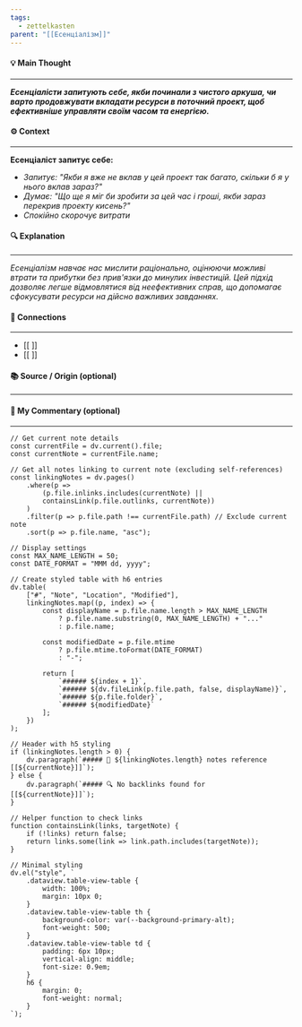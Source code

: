 ```yaml
---
tags:
  - zettelkasten
parent: "[[Есенціалізм]]"
---
```

#### 💡 Main Thought  
---
***Есенціалісти запитують себе, якби починали з чистого аркуша, чи варто продовжувати вкладати ресурси в поточний проект, щоб ефективніше управляти своїм часом та енергією.***

#### ⚙ Context  
---
**Есенціаліст запитує себе:**
- *Запитує: "Якби я вже не вклав у цей проект так багато, скільки б я у нього вклав зараз?"*
- *Думає: "Що ще я міг би зробити за цей час і гроші, якби зараз перекрив проекту кисень?"*
- *Спокійно скорочує витрати*

#### 🔍 Explanation  
---
*Есенціалізм навчає нас мислити раціонально, оцінюючи можливі втрати та прибутки без прив'язки до минулих інвестицій. Цей підхід дозволяє легше відмовлятися від неефективних справ, що допомагає сфокусувати ресурси на дійсно важливих завданнях.*

#### 🧱 Connections  
---
- [[ ]]  
- [[ ]]


#### 📚 Source / Origin (optional)  
---


#### 🧠 My Commentary (optional)  
---


```dataviewjs
// Get current note details
const currentFile = dv.current().file;
const currentNote = currentFile.name;

// Get all notes linking to current note (excluding self-references)
const linkingNotes = dv.pages()
    .where(p => 
        (p.file.inlinks.includes(currentNote) || 
        containsLink(p.file.outlinks, currentNote))
    )
    .filter(p => p.file.path !== currentFile.path) // Exclude current note
    .sort(p => p.file.name, "asc");

// Display settings
const MAX_NAME_LENGTH = 50;
const DATE_FORMAT = "MMM dd, yyyy";

// Create styled table with h6 entries
dv.table(
    ["#", "Note", "Location", "Modified"],
    linkingNotes.map((p, index) => {
        const displayName = p.file.name.length > MAX_NAME_LENGTH
            ? p.file.name.substring(0, MAX_NAME_LENGTH) + "..." 
            : p.file.name;
        
        const modifiedDate = p.file.mtime 
            ? p.file.mtime.toFormat(DATE_FORMAT) 
            : "-";

        return [
            `###### ${index + 1}`,
            `###### ${dv.fileLink(p.file.path, false, displayName)}`,
            `###### ${p.file.folder}`,
            `###### ${modifiedDate}`
        ];
    })
);

// Header with h5 styling
if (linkingNotes.length > 0) {
    dv.paragraph(`##### 📌 ${linkingNotes.length} notes reference [[${currentNote}]]`);
} else {
    dv.paragraph(`##### 🔍 No backlinks found for [[${currentNote}]]`);
}

// Helper function to check links
function containsLink(links, targetNote) {
    if (!links) return false;
    return links.some(link => link.path.includes(targetNote));
}

// Minimal styling
dv.el("style", `
    .dataview.table-view-table {
        width: 100%;
        margin: 10px 0;
    }
    .dataview.table-view-table th {
        background-color: var(--background-primary-alt);
        font-weight: 500;
    }
    .dataview.table-view-table td {
        padding: 6px 10px;
        vertical-align: middle;
        font-size: 0.9em;
    }
    h6 {
        margin: 0;
        font-weight: normal;
    }
`);
```